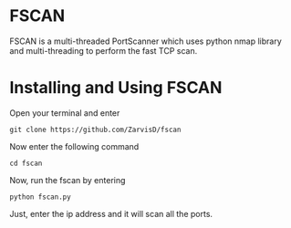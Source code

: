 # FSCAN

FSCAN is a multi-threaded PortScanner which uses python nmap library and multi-threading to perform the fast TCP scan.

# Installing and Using FSCAN

Open your terminal and enter 

```
git clone https://github.com/ZarvisD/fscan
```
Now enter the following command

```
cd fscan
```

Now, run the fscan by entering

```
python fscan.py
```

Just, enter the ip address and it will scan all the ports.

